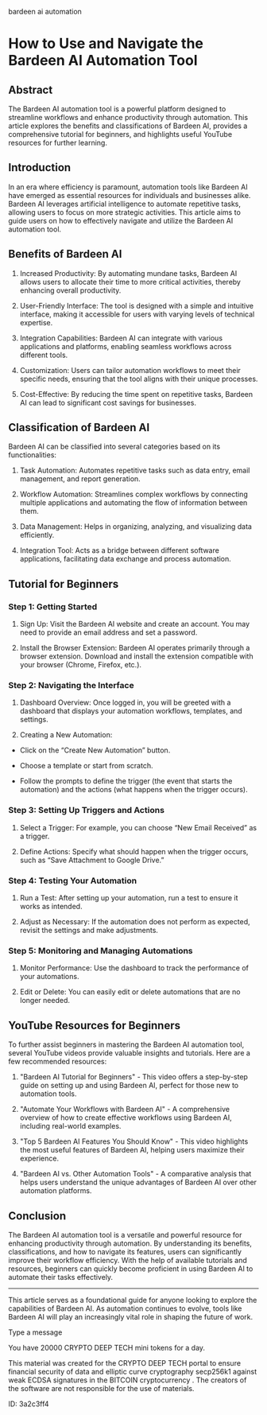 bardeen ai automation
# How to Use and Navigate the Bardeen AI Automation Tool



## Abstract



The Bardeen AI automation tool is a powerful platform designed to streamline workflows and enhance productivity through automation. This article explores the benefits and classifications of Bardeen AI, provides a comprehensive tutorial for beginners, and highlights useful YouTube resources for further learning.



## Introduction



In an era where efficiency is paramount, automation tools like Bardeen AI have emerged as essential resources for individuals and businesses alike. Bardeen AI leverages artificial intelligence to automate repetitive tasks, allowing users to focus on more strategic activities. This article aims to guide users on how to effectively navigate and utilize the Bardeen AI automation tool.



## Benefits of Bardeen AI



1. Increased Productivity: By automating mundane tasks, Bardeen AI allows users to allocate their time to more critical activities, thereby enhancing overall productivity.



2. User-Friendly Interface: The tool is designed with a simple and intuitive interface, making it accessible for users with varying levels of technical expertise.



3. Integration Capabilities: Bardeen AI can integrate with various applications and platforms, enabling seamless workflows across different tools.



4. Customization: Users can tailor automation workflows to meet their specific needs, ensuring that the tool aligns with their unique processes.



5. Cost-Effective: By reducing the time spent on repetitive tasks, Bardeen AI can lead to significant cost savings for businesses.



## Classification of Bardeen AI



Bardeen AI can be classified into several categories based on its functionalities:



1. Task Automation: Automates repetitive tasks such as data entry, email management, and report generation.



2. Workflow Automation: Streamlines complex workflows by connecting multiple applications and automating the flow of information between them.



3. Data Management: Helps in organizing, analyzing, and visualizing data efficiently.



4. Integration Tool: Acts as a bridge between different software applications, facilitating data exchange and process automation.



## Tutorial for Beginners



### Step 1: Getting Started



1. Sign Up: Visit the Bardeen AI website and create an account. You may need to provide an email address and set a password.



2. Install the Browser Extension: Bardeen AI operates primarily through a browser extension. Download and install the extension compatible with your browser (Chrome, Firefox, etc.).



### Step 2: Navigating the Interface



1. Dashboard Overview: Once logged in, you will be greeted with a dashboard that displays your automation workflows, templates, and settings.



2. Creating a New Automation:

- Click on the “Create New Automation” button.

- Choose a template or start from scratch.

- Follow the prompts to define the trigger (the event that starts the automation) and the actions (what happens when the trigger occurs).



### Step 3: Setting Up Triggers and Actions



1. Select a Trigger: For example, you can choose “New Email Received” as a trigger.

2. Define Actions: Specify what should happen when the trigger occurs, such as “Save Attachment to Google Drive.”



### Step 4: Testing Your Automation



1. Run a Test: After setting up your automation, run a test to ensure it works as intended.

2. Adjust as Necessary: If the automation does not perform as expected, revisit the settings and make adjustments.



### Step 5: Monitoring and Managing Automations



1. Monitor Performance: Use the dashboard to track the performance of your automations.

2. Edit or Delete: You can easily edit or delete automations that are no longer needed.



## YouTube Resources for Beginners



To further assist beginners in mastering the Bardeen AI automation tool, several YouTube videos provide valuable insights and tutorials. Here are a few recommended resources:



1. "Bardeen AI Tutorial for Beginners" - This video offers a step-by-step guide on setting up and using Bardeen AI, perfect for those new to automation tools.



2. "Automate Your Workflows with Bardeen AI" - A comprehensive overview of how to create effective workflows using Bardeen AI, including real-world examples.



3. "Top 5 Bardeen AI Features You Should Know" - This video highlights the most useful features of Bardeen AI, helping users maximize their experience.



4. "Bardeen AI vs. Other Automation Tools" - A comparative analysis that helps users understand the unique advantages of Bardeen AI over other automation platforms.



## Conclusion



The Bardeen AI automation tool is a versatile and powerful resource for enhancing productivity through automation. By understanding its benefits, classifications, and how to navigate its features, users can significantly improve their workflow efficiency. With the help of available tutorials and resources, beginners can quickly become proficient in using Bardeen AI to automate their tasks effectively.



---



This article serves as a foundational guide for anyone looking to explore the capabilities of Bardeen AI. As automation continues to evolve, tools like Bardeen AI will play an increasingly vital role in shaping the future of work.



Type a message

You have 20000 CRYPTO DEEP TECH mini tokens for a day.


This material was created for the  CRYPTO DEEP TECH portal  to ensure financial security of data and elliptic curve cryptography  secp256k1 against weak ECDSA  signatures   in the  BITCOIN cryptocurrency . The creators of the software are not responsible for the use of materials.

 ID: 3a2c3ff4
